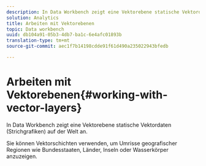 ```yaml
---
description: In Data Workbench zeigt eine Vektorebene statische Vektordaten (Strichgrafiken) auf der Welt an.
solution: Analytics
title: Arbeiten mit Vektorebenen
topic: Data workbench
uuid: db104a91-05b3-4db7-ba1c-6e4afc01893b
translation-type: tm+mt
source-git-commit: aec1f7b14198cdde91f61d490a235022943bfedb

---
```



# Arbeiten mit Vektorebenen{#working-with-vector-layers}

In Data Workbench zeigt eine Vektorebene statische Vektordaten (Strichgrafiken) auf der Welt an.

Sie können Vektorschichten verwenden, um Umrisse geografischer Regionen wie Bundesstaaten, Länder, Inseln oder Wasserkörper anzuzeigen.
